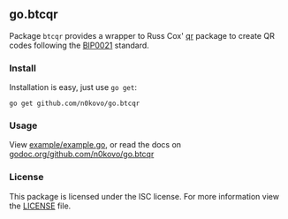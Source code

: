 ## go.btcqr
Package `btcqr` provides a wrapper to Russ Cox' [qr](https://godoc.org/code.google.com/p/rsc/qr) package to create QR codes following the [BIP0021](https://github.com/bitcoin/bips/blob/master/bip-0021.mediawiki) standard.

### Install
Installation is easy, just use `go get`:

`go get github.com/n0kovo/go.btcqr`

### Usage
View [example/example.go](/example/example.go), or read the docs on [godoc.org/github.com/n0kovo/go.btcqr](https://godoc.org/github.com/n0kovo/go.btcqr)

### License
This package is licensed under the ISC license. For more information view the [LICENSE](/LICENSE) file.